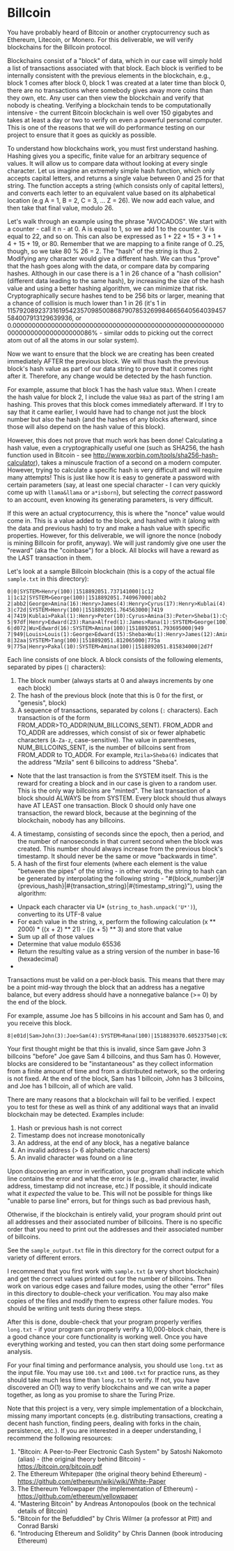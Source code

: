 # Billcoin

You have probably heard of Bitcoin or another cryptocurrency such as Ethereum, Litecoin, or Monero.  For this deliverable, we will verify blockchains for the Billcoin protocol.

Blockchains consist of a "block" of data, which in our case will simply hold a list of transactions associated with that block.  Each block is verified to be internally consistent with the previous elements in the blockchain, e.g., block 1 comes after block 0, block 1 was created at a later time than block 0, there are no transactions where somebody gives away more coins than they own, etc.  Any user can then view the blockchain and verify that nobody is cheating.  Verifying a blockchain tends to be computationally intensive - the current Bitcoin blockchain is well over 150 gigabytes and takes at least a day or two to verify on even a powerful personal computer.  This is one of the reasons that we will do performance testing on our project to ensure that it goes as quickly as possible.

To understand how blockchains work, you must first understand hashing.  Hashing gives you a specific, finite value for an arbitrary sequence of values.  It will allow us to compare data without looking at every single character.  Let us imagine an extremely simple hash function, which only accepts capital letters, and returns a single value between 0 and 25 for that string.  The function accepts a string (which consists only of capital letters), and converts each letter to an equivalent value based on its alphabetical location (e.g A = 1, B = 2, C = 3, ... Z = 26).  We now add each value, and then take that final value, modulo 26.

Let's walk through an example using the phrase "AVOCADOS".  We start with a counter - call it n - at 0.  A is equal to 1, so we add 1 to the counter.  V is equal to 22, and so on.  This can also be expressed as 1 + 22 + 15 + 3 + 1 + 4 + 15 + 19, or 80.  Remember that we are mapping to a finite range of 0..25, though, so we take 80 % 26 = 2.  The "hash" of the string is thus 2.  Modifying any character would give a different hash.  We can thus "prove" that the hash goes along with the data, or compare data by comparing hashes.  Although in our case there is a 1 in 26 chance of a "hash collision" (different data leading to the same hash), by increasing the size of the hash value and using a better hashing algorithm, we can minimize that risk.  Cryptographically secure hashes tend to be 256 bits or larger, meaning that a chance of collision is much lower than 1 in 26 (it's 1 in 115792089237316195423570985008687907853269984665640564039457584007913129639936, or 0.00000000000000000000000000000000000000000000000000000000000000000000000000086% - similar odds to picking out the correct atom out of all the atoms in our solar system).

Now we want to ensure that the block we are creating has been created immediately AFTER the previous block.  We will thus hash the previous block's hash value as part of our data string to prove that it comes right after it.  Therefore, any change would be detected by the hash function.

For example, assume that block 1 has the hash value `98a3`.  When I create the hash value for block 2, I include the value `98a3` as part of the string I am hashing.  This proves that this block comes immediately afterward.  If I try to say that it came earlier, I would have had to change not just the block number but also the hash (and the hashes of any blocks afterward, since those will also depend on the hash value of this block).

However, this does not prove that much work has been done!  Calculating a hash value, even a cryptographically useful one (such as SHA256, the hash function used in Bitcoin - see http://www.xorbin.com/tools/sha256-hash-calculator), takes a minuscule fraction of a second on a modern computer.  However, trying to calculate a specific hash is very difficult and will require many attempts!  This is just like how it is easy to generate a password with certain parameters (say, at least one special character - I can very quickly come up with `llama&llama` or `a*isborn`), but selecting the _correct_ password to an account, even knowing its generating parameters, is very difficult.

If this were an actual cryptocurrency, this is where the "nonce" value would come in.  This is a value added to the block, and hashed with it (along with the data and previous hash) to try and make a hash value with specific properties.  However, for this deliverable, we will ignore the nonce (nobody is mining Billcoin for profit, anyway).  We will just randomly give one user the "reward" (aka the "coinbase") for a block.  All blocks will have a reward as the LAST transaction in them.

Let's look at a sample Billcoin blockchain (this is a copy of the actual file `sample.txt` in this directory):

```
0|0|SYSTEM>Henry(100)|1518892051.737141000|1c12
1|1c12|SYSTEM>George(100)|1518892051.740967000|abb2
2|abb2|George>Amina(16):Henry>James(4):Henry>Cyrus(17):Henry>Kublai(4):George>Rana(1):SYSTEM>Wu(100)|1518892051.753197000|c72d
3|c72d|SYSTEM>Henry(100)|1518892051.764563000|7419
4|7419|Kublai>Pakal(1):Henry>Peter(10):Cyrus>Amina(3):Peter>Sheba(1):Cyrus>Louis(1):Pakal>Kaya(1):Amina>Tang(4):Kaya>Xerxes(1):SYSTEM>Amina(100)|1518892051.768449000|97df
5|97df|Henry>Edward(23):Rana>Alfred(1):James>Rana(1):SYSTEM>George(100)|1518892051.783448000|d072
6|d072|Wu>Edward(16):SYSTEM>Amina(100)|1518892051.793695000|949
7|949|Louis>Louis(1):George>Edward(15):Sheba>Wu(1):Henry>James(12):Amina>Pakal(22):SYSTEM>Kublai(100)|1518892051.799497000|32aa
8|32aa|SYSTEM>Tang(100)|1518892051.812065000|775a
9|775a|Henry>Pakal(10):SYSTEM>Amina(100)|1518892051.815834000|2d7f
```

Each line consists of one block.  A block consists of the following elements, separated by pipes (`|` characters):

1. The block number (always starts at 0 and always increments by one each block)
2. The hash of the previous block (note that this is 0 for the first, or "genesis", block)
3. A sequence of transactions, separated by colons (`:` characters).  Each transaction is of the form FROM_ADDR>TO_ADDR(NUM_BILLCOINS_SENT).  FROM_ADDR and TO_ADDR are addresses, which consist of six or fewer alphabetic characters (`A-Za-z`, case-sensitive).  The value in parentheses, NUM_BILLCOINS_SENT, is the number of billcoins sent from FROM_ADDR to TO_ADDR.  For example, `Mzila>Sheba(6)` indicates that the address "Mzila" sent 6 billcoins to address "Sheba".  
  * Note that the last transaction is from the SYSTEM itself.  This is the reward for creating a block and in our case is given to a random user.  This is the only way billcoins are "minted".  The last transaction of a block should ALWAYS be from SYSTEM.  Every block should thus always have AT LEAST one transaction.  Block 0 should only have one transaction, the reward block, because at the beginning of the blockchain, nobody has any billcoins.
4. A timestamp, consisting of seconds since the epoch, then a period, and the number of nanoseconds in that current second when the block was created.  This number should always increase from the previous block's timestamp.  It should never be the same or move "backwards in time".
5. A hash of the first four elements (where each element is the value "between the pipes" of the string - in other words, the string to hash can be generated by interpolating the following string - "#{block_number}|#{previous_hash}|#{transaction_string}|#{timestamp_string}"), using the algorithm:
  * Unpack each character via U* (`string_to_hash.unpack('U*')`), converting to its UTF-8 value
  * For each value in the string, x, perform the following calculation (x ** 2000) * ((x + 2) ** 21) - ((x + 5) ** 3) and store that value
  * Sum up all of those values
  * Determine that value modulo 65536
  * Return the resulting value as a string version of the number in base-16 (hexadecimal)
  * 

Transactions must be valid on a per-block basis.  This means that there may be a point mid-way through the block that an address has a negative balance, but every address should have a nonnegative balance (>= 0) by the end of the block.

For example, assume Joe has 5 billcoins in his account and Sam has 0, and you receive this block.

```
8|e01d|Sam>John(3):Joe>Sam(4):SYSTEM>Rana(100)|1518839370.605237540|c922
```

Your first thought might be that this is invalid, since Sam gave John 3 billcoins "before" Joe gave Sam 4 billcoins, and thus Sam has 0.  However, blocks are considered to be "instantaneous" as they collect information from a finite amount of time and from a distributed network, so the ordering is not fixed.  At the end of the block, Sam has 1 billcoin, John has 3 billcoins, and Joe has 1 billcoin, all of which are valid.

There are many reasons that a blockchain will fail to be verified.  I expect you to test for these as well as think of any additional ways that an invalid blockchain may be detected.  Examples include:

1. Hash or previous hash is not correct
2. Timestamp does not increase monotonically
3. An address, at the end of any block, has a negative balance
4. An invalid address (> 6 alphabetic characters)
5. An invalid character was found on a line

Upon discovering an error in verification, your program shall indicate which line contains the error and what the error is (e.g., invalid character, invalid address, timestamp did not increase, etc.)  If possible, it should indicate what it _expected_ the value to be.  This will not be possible for things like "unable to parse line" errors, but for things such as bad previous hash, 

Otherwise, if the blockchain is entirely valid, your program should print out all addresses and their associated number of billcoins.  There is no specific order that you need to print out the addresses and their associated number of billcoins.

See the `sample_output.txt` file in this directory for the correct output for a variety of different errors.

I recommend that you first work with `sample.txt` (a very short blockchain) and get the correct values printed out for the number of billcoins.  Then work on various edge cases and failure modes, using the other "error" files in this directory to double-check your verification.  You may also make copies of the files and modify them to express other failure modes.  You should be writing unit tests during these steps.

After this is done, double-check that your program properly verifies `long.txt` - if your program can properly verify a 10,000-block chain, there is a good chance your core functionality is working well.  Once you have everything working and tested, you can then start doing some performance analysis.

For your final timing and performance analysis, you should use `long.txt` as the input file.  You may use `100.txt` and `1000.txt` for practice runs, as they should take much less time than `long.txt` to verify.  If not, you have discovered an O(1) way to verify blockchains and we can write a paper together, as long as you promise to share the Turing Prize.

Note that this project is a very, very simple implementation of a blockchain, missing many important concepts (e.g. distributing transactions, creating a decent hash function, finding peers, dealing with forks in the chain, persistence, etc.).  If you are interested in a deeper understanding, I recommend the following resources:

1. "Bitcoin: A Peer-to-Peer Electronic Cash System" by Satoshi Nakomoto (alias) - (the original theory behind Bitcoin) - https://bitcoin.org/bitcoin.pdf
2. The Ethereum Whitepaper (the original theory behind Ethereum) - https://github.com/ethereum/wiki/wiki/White-Paper
3. The Ethereum Yellowpaper (the implementation of Ethereum) - https://github.com/ethereum/yellowpaper
4. "Mastering Bitcoin" by Andreas Antonopoulos (book on the technical details of Bitcoin)
5. "Bitcoin for the Befuddled" by Chris Wilmer (a professor at Pitt) and Conrad Barski
6. "Introducing Ethereum and Solidity" by Chris Dannen (book introducing Ethereum)

